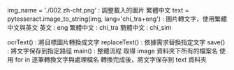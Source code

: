 img_name = './002.zh-cht.png' : 調整載入的圖片 繁體中文
text = pytesseract.image_to_string(img, lang='chi_tra+eng') : 圖片轉文字，使用繁體中文與英文
英文 : eng
繁體中文 : chi_tra
簡體中文 : chi_sim

ocrText() : 將目標圖片轉換成文字
replaceText() : 依據需求替換指定文字
save() : 將文字保存到指定路徑
main() : 整體流程
取得 image 資料夾下所有的檔案名
使用 for in 逐筆轉換文字與處理檔名
轉換完成後，將文字保存到 text 資料夾
